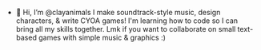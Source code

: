 - 👋 Hi, I’m @clayanimals
I make soundtrack-style music, design characters, & write CYOA games!
I'm learning how to code so I can bring all my skills together.
Lmk if you want to collaborate on small text-based games with simple music & graphics :)


<!---
clayanimals/clayanimals is a ✨ special ✨ repository because its `README.md` (this file) appears on your GitHub profile.
You can click the Preview link to take a look at your changes.
--->
